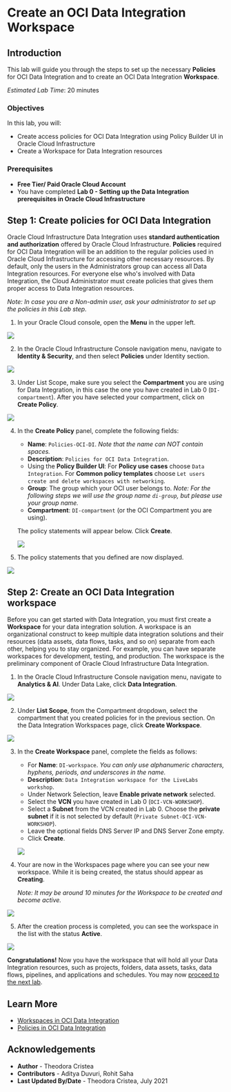# Create an OCI Data Integration Workspace

## Introduction

This lab will guide you through the steps to set up the necessary **Policies** for OCI Data Integration and to create an OCI Data Integration **Workspace**.

*Estimated Lab Time*: 20 minutes

### Objectives
In this lab, you will:
* Create access policies for OCI Data Integration using Policy Builder UI in Oracle Cloud Infrastructure
* Create a Workspace for Data Integration resources

### Prerequisites
* **Free Tier/ Paid Oracle Cloud Account**
* You have completed **Lab 0 - Setting up the Data Integration prerequisites in Oracle Cloud Infrastructure**


## **Step 1**: Create policies for OCI Data Integration

Oracle Cloud Infrastructure Data Integration uses **standard authentication and authorization** offered by Oracle Cloud Infrastructure. **Policies** required for OCI Data Integration will be an addition to the regular policies used in Oracle Cloud Infrastructure for accessing other necessary resources. By default, only the users in the Administrators group can access all Data Integration resources. For everyone else who's involved with Data Integration, the Cloud Administrator must create policies that gives them proper access to Data Integration resources.

*Note: In case you are a Non-admin user, ask your administrator to set up the policies in this Lab step.*

1. In your Oracle Cloud console, open the **Menu** in the upper left.

  ![](./images/menu.png " ")

2. In the Oracle Cloud Infrastructure Console navigation menu, navigate to **Identity & Security**, and then select **Policies** under Identity section.

  ![](./images/menu-policies.png " ")

3. Under List Scope, make sure you select the **Compartment** you are using for Data Integration, in this case the one you have created in Lab 0 (`DI-compartment`). After you have selected your compartment, click on **Create Policy**.

  ![](./images/add-policy.png " ")

4. In the **Create Policy** panel, complete the following fields:

    - **Name**: `Policies-OCI-DI`. *Note that the name can NOT contain spaces.*
    - **Description**: `Policies for OCI Data Integration`.
    - Using the **Policy Builder UI**: For **Policy use cases** choose `Data Integration`. For **Common policy templates** choose `Let users create and delete workspaces with networking`.
    - **Group**: The group which your OCI user belongs to.
   *Note: For the following steps we will use the group name `di-group`, but please use your group name.*
    - **Compartment**: `DI-compartment` (or the OCI Compartment you are using).

   The policy statements will appear below. Click **Create**.

   ![](./images/policy-builder.png " ")

5. The policy statements that you defined are now displayed.

  ![](./images/policies-list.png " ")

## **Step 2**: Create an OCI Data Integration workspace

Before you can get started with Data Integration, you must first create a **Workspace** for your data integration solution. A workspace is an organizational construct to keep multiple data integration solutions and their resources (data assets, data flows, tasks, and so on) separate from each other, helping you to stay organized. For example, you can have separate workspaces for development, testing, and production. The workspace is the preliminary component of Oracle Cloud Infrastructure Data Integration.

1. In the Oracle Cloud Infrastructure Console navigation menu, navigate to **Analytics & AI**. Under Data Lake, click **Data Integration**.

  ![](./images/menu-di.png " ")

2. Under **List Scope**, from the Compartment dropdown, select the compartment that you created policies for in the previous section. On the Data Integration Workspaces page, click **Create Workspace**.

  ![](./images/workspaces.png " ")

3. In the **Create Workspace** panel, complete the fields as follows:

    - For **Name**: `DI-workspace`. *You can only use alphanumeric characters, hyphens, periods, and underscores in the name.*
    - **Description**: `Data Integration workspace for the LiveLabs workshop`.
    - Under Network Selection, leave **Enable private network** selected.
    - Select the **VCN** you have created in Lab 0 (`OCI-VCN-WORKSHOP`).
    - Select a **Subnet** from the VCN created in Lab 0. Choose the **private subnet** if it is not selected by default (`Private Subnet-OCI-VCN-WORKSHOP`).
    - Leave the optional fields DNS Server IP and DNS Server Zone empty.
    - Click **Create**.

    ![](./images/create-workspace.png " ")

4. Your are now in the Workspaces page where you can see your new workspace. While it is being created, the status should appear as **Creating**.

   *Note: It may be around 10 minutes for the Workspace to be created and become active.*

  ![](./images/creating-workspace.png " ")

5. After the creation process is completed, you can see the workspace in the list with the status **Active**.

  ![](./images/workspace-active.png " ")

   **Congratulations!**  Now you have the workspace that will hold all your Data Integration resources, such as projects, folders, data assets, tasks, data flows, pipelines, and applications and schedules. You may now [proceed to the next lab](#next).

## Learn More

* [Workspaces in OCI Data Integration](https://docs.oracle.com/en-us/iaas/data-integration/using/workspaces.htm)
* [Policies in OCI Data Integration](https://docs.oracle.com/en-us/iaas/data-integration/using/policies.htm)

## Acknowledgements

* **Author** - Theodora Cristea
* **Contributors** -  Aditya Duvuri, Rohit Saha
* **Last Updated By/Date** - Theodora Cristea, July 2021
